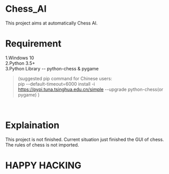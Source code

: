 # Chess_AI
This project aims at automatically Chess AI.
</br>
# Requirement
1.Windows 10</br>
2.Python 3.5+</br>
3.Python Library -- python-chess & pygame</br>
>(suggested pip command for Chinese users:</br>
>pip --default-timeout=6000 install -i https://pypi.tuna.tsinghua.edu.cn/simple --upgrade python-chess(or pygame) )
</br>

# Explaination
This project is not finished. Current situation just finished the GUI of chess.<br>
The rules of chess is not imported.

# HAPPY HACKING
